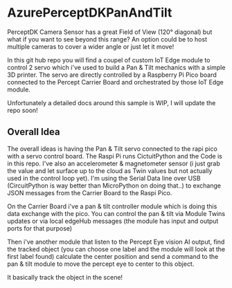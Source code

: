 # AzurePerceptDKPanAndTilt
PerceptDK Camera Sensor has a great Field of View (120° diagonal) but what if you want to see beyond this range?  An option could be to host multiple cameras to cover a wider angle or just let it move!


In this git hub repo you will find a coupel of custom IoT Edge module to control 2 servo which i've used to build a Pan & Tilt mechanics with a simple 3D printer.
The servo are directly controlled by a Raspberry Pi Pico board connected to the Percept Carrier Board and orchestrated by those IoT Edge module.

Unfortunately a detailed docs around this sample is WIP, I will update the repo soon!

## Overall Idea

The overall ideas is having the Pan & Tilt servo connected to the rapi pico with a servo control board. 
The Raspi Pi runs CictuitPython and the Code is in this repo.   I've also an accelerometer & magnetometer sensor (i just grab the value and let surface up to the cloud as Twin values but not actually used in the control loop yet).
I'm using the Serial Data line over USB (CircuitPython is way better than MicroPython on doing that..) to exchange JSON messages from the Carrier Board to the Raspi Pico.


On the Carrier Board i've a pan & tilt controller module which is doing this data exchange with the pico.   You can control the pan & tilt via Module Twins updates or via local edgeHub messages (the module has input and output ports for that purpose)


Then i've another module that listen to the Percept Eye vision AI output, find the tracked object (you can choose one label and the module will look at the first label found) calculate the center position and send a command to the pan & tilt module to move the percept eye to center to this object.


It basically track the object in the scene!

